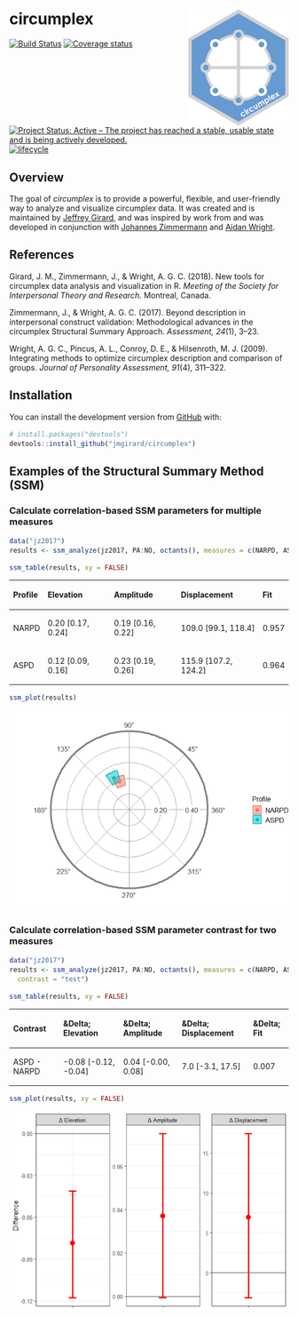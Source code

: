
<!-- README.md is generated from README.Rmd. Please edit that file -->

# circumplex <img src="man/figures/logo.png" align="right" />

[![Build
Status](https://travis-ci.org/jmgirard/circumplex.svg?branch=master)](https://travis-ci.org/jmgirard/circumplex)
[![Coverage
status](https://codecov.io/gh/jmgirard/circumplex/branch/master/graph/badge.svg)](https://codecov.io/github/jmgirard/circumplex?branch=master)
[![Project Status: Active – The project has reached a stable, usable
state and is being actively
developed.](http://www.repostatus.org/badges/latest/active.svg)](http://www.repostatus.org/#active)
[![lifecycle](https://img.shields.io/badge/lifecycle-maturing-blue.svg)](https://www.tidyverse.org/lifecycle/#maturing)

## Overview

The goal of *circumplex* is to provide a powerful, flexible, and
user-friendly way to analyze and visualize circumplex data. It was
created and is maintained by [Jeffrey Girard](https://jmgirard.com/),
and was inspired by work from and was developed in conjunction with
[Johannes
Zimmermann](https://psychologische-hochschule.de/prof-dr-johannes-zimmermann/)
and [Aidan Wright](https://personalityprocesses.com/).

## References

Girard, J. M., Zimmermann, J., & Wright, A. G. C. (2018). New tools for
circumplex data analysis and visualization in R. *Meeting of the Society
for Interpersonal Theory and Research.* Montreal, Canada.

Zimmermann, J., & Wright, A. G. C. (2017). Beyond description in
interpersonal construct validation: Methodological advances in the
circumplex Structural Summary Approach. *Assessment, 24*(1), 3–23.

Wright, A. G. C., Pincus, A. L., Conroy, D. E., & Hilsenroth, M. J.
(2009). Integrating methods to optimize circumplex description and
comparison of groups. *Journal of Personality Assessment, 91*(4),
311–322.

## Installation

You can install the development version from
[GitHub](https://github.com/) with:

``` r
# install.packages("devtools")
devtools::install_github("jmgirard/circumplex")
```

## Examples of the Structural Summary Method (SSM)

### Calculate correlation-based SSM parameters for multiple measures

``` r
data("jz2017")
results <- ssm_analyze(jz2017, PA:NO, octants(), measures = c(NARPD, ASPD))
```

``` r
ssm_table(results, xy = FALSE)
```

<table class="table" style="margin-left: auto; margin-right: auto;">

<thead>

<tr>

<th style="text-align:left;">

Profile

</th>

<th style="text-align:left;">

Elevation

</th>

<th style="text-align:left;">

Amplitude

</th>

<th style="text-align:left;">

Displacement

</th>

<th style="text-align:left;">

Fit

</th>

</tr>

</thead>

<tbody>

<tr>

<td style="text-align:left;">

NARPD

</td>

<td style="text-align:left;">

0.20 [0.17, 0.24]

</td>

<td style="text-align:left;">

0.19 [0.16, 0.22]

</td>

<td style="text-align:left;">

109.0 [99.1, 118.4]

</td>

<td style="text-align:left;">

0.957

</td>

</tr>

<tr>

<td style="text-align:left;">

ASPD

</td>

<td style="text-align:left;">

0.12 [0.09, 0.16]

</td>

<td style="text-align:left;">

0.23 [0.19, 0.26]

</td>

<td style="text-align:left;">

115.9 [107.2, 124.2]

</td>

<td style="text-align:left;">

0.964

</td>

</tr>

</tbody>

</table>

``` r
ssm_plot(results)
```

![](README-plot1-1.png)<!-- -->

### Calculate correlation-based SSM parameter contrast for two measures

``` r
data("jz2017")
results <- ssm_analyze(jz2017, PA:NO, octants(), measures = c(NARPD, ASPD),
  contrast = "test")
```

``` r
ssm_table(results, xy = FALSE)
```

<table class="table" style="margin-left: auto; margin-right: auto;">

<thead>

<tr>

<th style="text-align:left;">

Contrast

</th>

<th style="text-align:left;">

\&Delta; Elevation

</th>

<th style="text-align:left;">

\&Delta; Amplitude

</th>

<th style="text-align:left;">

\&Delta; Displacement

</th>

<th style="text-align:left;">

\&Delta; Fit

</th>

</tr>

</thead>

<tbody>

<tr>

<td style="text-align:left;">

ASPD - NARPD

</td>

<td style="text-align:left;">

\-0.08 [-0.12, -0.04]

</td>

<td style="text-align:left;">

0.04 [-0.00, 0.08]

</td>

<td style="text-align:left;">

7.0 [-3.1, 17.5]

</td>

<td style="text-align:left;">

0.007

</td>

</tr>

</tbody>

</table>

``` r
ssm_plot(results, xy = FALSE)
```

![](README-plot2-1.png)<!-- -->
